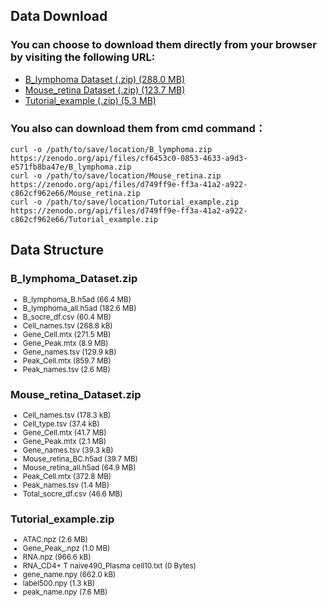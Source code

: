 ## Data Download
### You can choose to download them directly from your browser by visiting the following URL: 
- [B_lymphoma Dataset (.zip) (288.0 MB)](https://zenodo.org/record/8160180/files/B_lymphoma.zip?download=1)
- [Mouse_retina Dataset (.zip) (123.7 MB)](https://zenodo.org/record/8160180/files/Mouse_retina.zip?download=1)
- [Tutorial_example (.zip) (5.3 MB)](https://zenodo.org/record/8160180/files/Tutorial_example.zip?download=1)
  
### You also can download them from cmd command：
    curl -o /path/to/save/location/B_lymphoma.zip https://zenodo.org/api/files/cf6453c0-0853-4633-a9d3-e571fb8ba47e/B_lymphoma.zip
    curl -o /path/to/save/location/Mouse_retina.zip https://zenodo.org/api/files/d749ff9e-ff3a-41a2-a922-c862cf962e66/Mouse_retina.zip
    curl -o /path/to/save/location/Tutorial_example.zip https://zenodo.org/api/files/d749ff9e-ff3a-41a2-a922-c862cf962e66/Tutorial_example.zip
## Data Structure

### **B_lymphoma_Dataset.zip**

<small>

- B_lymphoma_B.h5ad (66.4 MB)
- B_lymphoma_all.h5ad (182.6 MB)
- B_socre_df.csv (60.4 MB)
- Cell_names.tsv (268.8 kB)
- Gene_Cell.mtx (271.5 MB)
- Gene_Peak.mtx (8.9 MB)
- Gene_names.tsv (129.9 kB)
- Peak_Cell.mtx (859.7 MB)
- Peak_names.tsv (2.6 MB)

</small>

### **Mouse_retina_Dataset.zip**

<small>

- Cell_names.tsv (178.3 kB)
- Cell_type.tsv (37.4 kB)
- Gene_Cell.mtx (41.7 MB)
- Gene_Peak.mtx (2.1 MB)
- Gene_names.tsv (39.3 kB)
- Mouse_retina_BC.h5ad (39.7 MB)
- Mouse_retina_all.h5ad (64.9 MB)
- Peak_Cell.mtx (372.8 MB)
- Peak_names.tsv (1.4 MB)
- Total_socre_df.csv (46.6 MB)

</small>

### **Tutorial_example.zip**

<small>

- ATAC.npz (2.6 MB)
- Gene_Peak_.npz (1.0 MB)
- RNA.npz (966.6 kB)
- RNA_CD4+ T naive490_Plasma cell10.txt (0 Bytes)
- gene_name.npy (662.0 kB)
- label500.npy (1.3 kB)
- peak_name.npy (7.6 MB)

</small>
